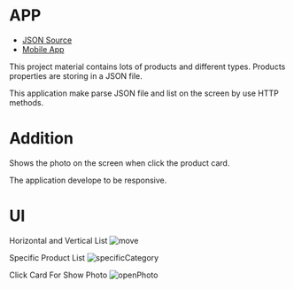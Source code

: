 # APP

- [JSON Source](https://github.com/haliltirgil/peilabs_jsonfile)
- [Mobile App](https://github.com/haliltirgil/peilabs_case_study)

This project material contains lots of products and different types. Products properties are storing in a JSON file. 

This application make parse JSON file and list on the screen by use HTTP methods. 

# Addition

Shows the photo on the screen when click the product card.

The application develope to be responsive.

# UI 

Horizontal and Vertical List 
![move](https://user-images.githubusercontent.com/56155975/129801252-75cfefc6-3cbc-40e5-8032-6619ea66822e.gif)

Specific Product List
![specificCategory](https://user-images.githubusercontent.com/56155975/129801755-a924b543-71c9-441e-8151-c8a1c5ce1897.gif)

Click Card For Show Photo
![openPhoto](https://user-images.githubusercontent.com/56155975/129801830-41aecca0-5201-4c66-a335-3fb78632fddb.gif)



